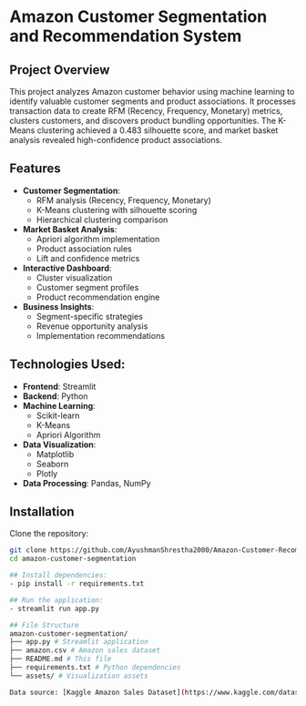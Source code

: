 # Amazon Customer Segmentation and Recommendation System

## Project Overview
This project analyzes Amazon customer behavior using machine learning to identify valuable customer segments and product associations. It processes transaction data to create RFM (Recency, Frequency, Monetary) metrics, clusters customers, and discovers product bundling opportunities. The K-Means clustering achieved a 0.483 silhouette score, and market basket analysis revealed high-confidence product associations.

## Features 
- **Customer Segmentation**:
  - RFM analysis (Recency, Frequency, Monetary)
  - K-Means clustering with silhouette scoring
  - Hierarchical clustering comparison
- **Market Basket Analysis**:
  - Apriori algorithm implementation
  - Product association rules
  - Lift and confidence metrics
- **Interactive Dashboard**:
  - Cluster visualization
  - Customer segment profiles
  - Product recommendation engine
- **Business Insights**:
  - Segment-specific strategies
  - Revenue opportunity analysis
  - Implementation recommendations

## Technologies Used:
- **Frontend**: Streamlit
- **Backend**: Python
- **Machine Learning**:
  - Scikit-learn
  - K-Means
  - Apriori Algorithm
- **Data Visualization**:
  - Matplotlib
  - Seaborn
  - Plotly
- **Data Processing**: Pandas, NumPy

## Installation 
Clone the repository:
```bash
git clone https://github.com/AyushmanShrestha2000/Amazon-Customer-Recommendation
cd amazon-customer-segmentation

## Install dependencies:
- pip install -r requirements.txt

## Run the application:
- streamlit run app.py

## File Structure
amazon-customer-segmentation/
├── app.py # Streamlit application
├── amazon.csv # Amazon sales dataset
├── README.md # This file
├── requirements.txt # Python dependencies
└── assets/ # Visualization assets

Data source: [Kaggle Amazon Sales Dataset](https://www.kaggle.com/datasets/karkavelrajaj/amazon-sales-dataset)
